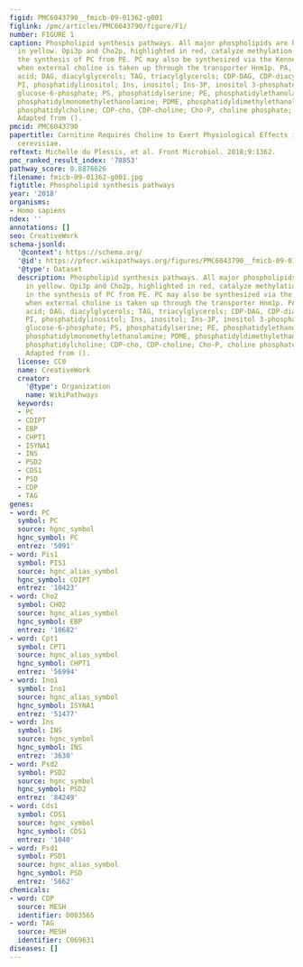 ```yaml
---
figid: PMC6043790__fmicb-09-01362-g001
figlink: /pmc/articles/PMC6043790/figure/F1/
number: FIGURE 1
caption: Phospholipid synthesis pathways. All major phospholipids are highlighted
  in yellow. Opi3p and Cho2p, highlighted in red, catalyze methylation reactions in
  the synthesis of PC from PE. PC may also be synthesized via the Kennedy pathway
  when external choline is taken up through the transporter Hnm1p. PA, phosphatidic
  acid; DAG, diacylglycerols; TAG, triacylglycerols; CDP-DAG, CDP-diacylglycerol;
  PI, phosphatidylinositol; Ins, inositol; Ins-3P, inositol 3-phosphate; Gluc-6-P,
  glucose-6-phosphate; PS, phosphatidylserine; PE, phosphatidylethanolamine; PMME,
  phosphatidylmonomethylethanolamine; PDME, phosphatidyldimethylethanolamine; PC,
  phosphatidylcholine; CDP-cho, CDP-choline; Cho-P, choline phosphate; Cho, choline.
  Adapted from ().
pmcid: PMC6043790
papertitle: Carnitine Requires Choline to Exert Physiological Effects in Saccharomyces
  cerevisiae.
reftext: Michelle du Plessis, et al. Front Microbiol. 2018;9:1362.
pmc_ranked_result_index: '78853'
pathway_score: 0.8876626
filename: fmicb-09-01362-g001.jpg
figtitle: Phospholipid synthesis pathways
year: '2018'
organisms:
- Homo sapiens
ndex: ''
annotations: []
seo: CreativeWork
schema-jsonld:
  '@context': https://schema.org/
  '@id': https://pfocr.wikipathways.org/figures/PMC6043790__fmicb-09-01362-g001.html
  '@type': Dataset
  description: Phospholipid synthesis pathways. All major phospholipids are highlighted
    in yellow. Opi3p and Cho2p, highlighted in red, catalyze methylation reactions
    in the synthesis of PC from PE. PC may also be synthesized via the Kennedy pathway
    when external choline is taken up through the transporter Hnm1p. PA, phosphatidic
    acid; DAG, diacylglycerols; TAG, triacylglycerols; CDP-DAG, CDP-diacylglycerol;
    PI, phosphatidylinositol; Ins, inositol; Ins-3P, inositol 3-phosphate; Gluc-6-P,
    glucose-6-phosphate; PS, phosphatidylserine; PE, phosphatidylethanolamine; PMME,
    phosphatidylmonomethylethanolamine; PDME, phosphatidyldimethylethanolamine; PC,
    phosphatidylcholine; CDP-cho, CDP-choline; Cho-P, choline phosphate; Cho, choline.
    Adapted from ().
  license: CC0
  name: CreativeWork
  creator:
    '@type': Organization
    name: WikiPathways
  keywords:
  - PC
  - CDIPT
  - EBP
  - CHPT1
  - ISYNA1
  - INS
  - PSD2
  - CDS1
  - PSD
  - CDP
  - TAG
genes:
- word: PC
  symbol: PC
  source: hgnc_symbol
  hgnc_symbol: PC
  entrez: '5091'
- word: Pis1
  symbol: PIS1
  source: hgnc_alias_symbol
  hgnc_symbol: CDIPT
  entrez: '10423'
- word: Cho2
  symbol: CHO2
  source: hgnc_alias_symbol
  hgnc_symbol: EBP
  entrez: '10682'
- word: Cpt1
  symbol: CPT1
  source: hgnc_alias_symbol
  hgnc_symbol: CHPT1
  entrez: '56994'
- word: Ino1
  symbol: Ino1
  source: hgnc_alias_symbol
  hgnc_symbol: ISYNA1
  entrez: '51477'
- word: Ins
  symbol: INS
  source: hgnc_symbol
  hgnc_symbol: INS
  entrez: '3630'
- word: Psd2
  symbol: PSD2
  source: hgnc_symbol
  hgnc_symbol: PSD2
  entrez: '84249'
- word: Cds1
  symbol: CDS1
  source: hgnc_symbol
  hgnc_symbol: CDS1
  entrez: '1040'
- word: Psd1
  symbol: PSD1
  source: hgnc_alias_symbol
  hgnc_symbol: PSD
  entrez: '5662'
chemicals:
- word: CDP
  source: MESH
  identifier: D003565
- word: TAG
  source: MESH
  identifier: C069631
diseases: []
---
```

